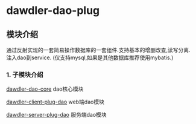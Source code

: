 # dawdler-dao-plug

## 模块介绍

通过反射实现的一套简易操作数据库的一套组件.支持基本的增删改查,读写分离. 注入dao到service. (仅支持mysql,如果是其他数据库推荐使用mybatis.)

### 1. 子模块介绍

[dawdler-dao-core](./dawdler-dao-core/README.md) dao核心模块

[dawdler-client-plug-dao](./dawdler-client-plug-dao/README.md)  web端dao模块

[dawdler-server-plug-dao](./dawdler-server-plug-dao/README.md)  服务端dao模块


